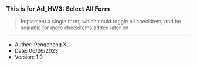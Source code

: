 ### This is for Ad_HW3: Select All Form
> Implement a single form, which could toggle all checkitem, and be scalable for more checkitems added later on

---
- Auther: Pengcheng Xu
- Date: 06/26/2023
- Version: 1.0